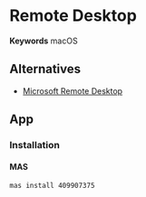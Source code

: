 # Remote Desktop

**Keywords** macOS

## Alternatives

- [Microsoft Remote Desktop](/microsoft/remote-desktop.md)

## App

### Installation

#### MAS

```sh
mas install 409907375
```
